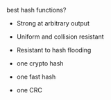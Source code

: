 
best hash functions?

- Strong at arbitrary output
- Uniform and collision resistant
- Resistant to hash flooding


- one crypto hash
- one fast hash
- one CRC
